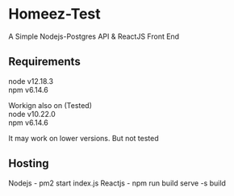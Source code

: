 # Homeez-Test
A Simple Nodejs-Postgres API &amp; ReactJS Front End

## Requirements
node v12.18.3 <br>
npm v6.14.6 <br>

Workign also on (Tested) <br>
node v10.22.0 <br>
npm v6.14.6 <br>

It may work on lower versions. But not tested

## Hosting
Nodejs - pm2 start index.js
Reactjs - 
npm run build
serve -s build




